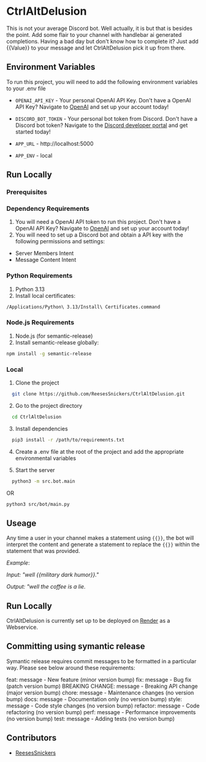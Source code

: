 # CtrlAltDelusion

This is not your average Discord bot. Well actually, it is but that is besides the point. Add some flair to your channel with handlebar ai generated completions. Having a bad day but don't know how to complete it? Just add {{Value}} to your message and let CtrlAltDelusion pick it up from there.

## Environment Variables

To run this project, you will need to add the following environment variables to your .env file

- `OPENAI_API_KEY` - Your personal OpenAI API Key. Don't have a OpenAI API Key? Navigate to [OpenAI](https://platform.openai.com/) and set up your account today!

- `DISCORD_BOT_TOKEN` - Your personal bot token from Discord. Don't have a Discord bot token? Navigate to the [Discord developer portal](https://discord.com/developers) and get started today!

- `APP_URL` - http://localhost:5000

- `APP_ENV` - local

## Run Locally

### Prerequisites

### Dependency Requirements
1. You will need a OpenAI API token to run this project. Don't have a OpenAI API Key? Navigate to [OpenAI](https://platform.openai.com/) and set up your account today!
2. You will need to set up a Discord bot and obtain a API key with the following permissions and settings:

- Server Members Intent
- Message Content Intent

### Python Requirements
1. Python 3.13
2. Install local certificates:
```bash
/Applications/Python\ 3.13/Install\ Certificates.command
```

### Node.js Requirements
1. Node.js (for semantic-release)
2. Install semantic-release globally:
```bash
npm install -g semantic-release
```

### Local

1. Clone the project

```bash
  git clone https://github.com/ReesesSnickers/CtrlAltDelusion.git
```

2. Go to the project directory

```bash
  cd CtrlAltDelusion
```

3. Install dependencies

```bash
  pip3 install -r /path/to/requirements.txt
```

4. Create a .env file at the root of the project and add the appropriate environmental variables

5. Start the server

```bash
  python3 -m src.bot.main 
```
OR

```bash
python3 src/bot/main.py
```

## Useage

Any time a user in your channel makes a statement using `{{}}`, the bot will interpret the content and generate a statement to replace the `{{}}` within the statement that was provided.

_Example_:

_Input: "well {{military dark humor}}."_

_Output: "well the coffee is a lie._

## Run Locally

CtrlAltDelusion is currently set up to be deployed on [Render](https://dashboard.render.com/) as a Webservice.

## Committing using symantic release

Symantic release requires commit messages to be formatted in a particular way. Please see below around these requirements:

feat: message - New feature (minor version bump)
fix: message - Bug fix (patch version bump)
BREAKING CHANGE: message - Breaking API change (major version bump)
chore: message - Maintenance changes (no version bump)
docs: message - Documentation only (no version bump)
style: message - Code style changes (no version bump)
refactor: message - Code refactoring (no version bump)
perf: message - Performance improvements (no version bump)
test: message - Adding tests (no version bump)

## Contributors

- [ReesesSnickers](https://github.com/ReesesSnickers)
